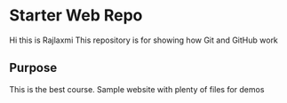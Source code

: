 # Starter Web Repo
Hi this is Rajlaxmi
This repository is for showing how Git and GitHub work

## Purpose
This is the best course.
Sample website with plenty of files for demos
